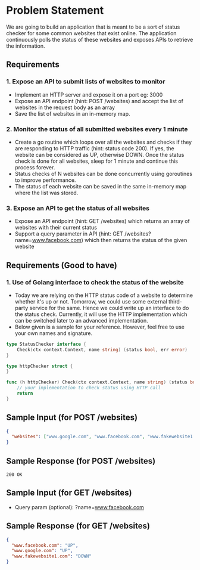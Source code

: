 # Problem Statement

We are going to build an application that is meant to be a sort of status checker for some common websites that exist online. The application continuously polls the status of these websites and exposes APIs to retrieve the information.

## Requirements

### 1. Expose an API to submit lists of websites to monitor

- Implement an HTTP server and expose it on a port eg: 3000
- Expose an API endpoint (hint: POST /websites) and accept the list of websites in the request body as an array
- Save the list of websites in an in-memory map.

### 2. Monitor the status of all submitted websites every 1 minute

- Create a go routine which loops over all the websites and checks if they are responding to HTTP traffic (hint: status code 200). If yes, the website can be considered as UP, otherwise DOWN. Once the status check is done for all websites, sleep for 1 minute and continue this process forever.
- Status checks of N websites can be done concurrently using goroutines to improve performance.
- The status of each website can be saved in the same in-memory map where the list was stored.

### 3. Expose an API to get the status of all websites

- Expose an API endpoint (hint: GET /websites) which returns an array of websites with their current status
- Support a query parameter in API (hint: GET /websites?name=www.facebook.com) which then returns the status of the given website

## Requirements (Good to have)

### 1. Use of Golang interface to check the status of the website

- Today we are relying on the HTTP status code of a website to determine whether it's up or not. Tomorrow, we could use some external third-party service for the same. Hence we could write up an interface to do the status check. Currently, it will use the HTTP implementation which can be switched later to an advanced implementation.
- Below given is a sample for your reference. However, feel free to use your own names and signature.

```go
type StatusChecker interface {
    Check(ctx context.Context, name string) (status bool, err error)
}

type httpChecker struct {
}

func (h httpChecker) Check(ctx context.Context, name string) (status bool, err error) {
    // your implementation to check status using HTTP call
    return
}
```

## Sample Input (for POST /websites)

```json
{
  "websites": ["www.google.com", "www.facebook.com", "www.fakewebsite1.com"]
}
```

## Sample Response (for POST /websites)

```
200 OK
```

## Sample Input (for GET /websites)

- Query param (optional): ?name=www.facebook.com

## Sample Response (for GET /websites)

```json
{
  "www.facebook.com": "UP",
  "www.google.com": "UP",
  "www.fakewebsite1.com": "DOWN"
}
```
